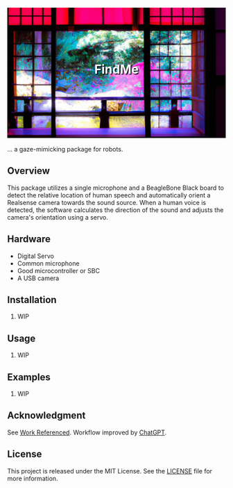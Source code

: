 <p align="center">
  <img src="docs/media/jap_hue.png" style="object-fit: cover; width: 100%; height: 300px;" />
  <h1 style="position: absolute; top: 150px; left: 50%; transform: translateX(-50%); color: white; text-shadow: 2px 2px 2px black;">FindMe</h1>
</p>
... a gaze-mimicking package for robots.


## Overview

This package utilizes a single microphone and a BeagleBone Black board to detect the relative location of human speech and automatically orient a Realsense camera towards the sound source. When a human voice is detected, the software calculates the direction of the sound and adjusts the camera's orientation using a servo. 

## Hardware

- Digital Servo
- Common microphone
- Good microcontroller or SBC
- A USB camera

## Installation
1. WIP

## Usage

1. WIP

## Examples
1. WIP

## Acknowledgment
See [Work Referenced](./docs/ref/).
Workflow improved by [ChatGPT](https://github.com/ChatGPT).


## License

This project is released under the MIT License. See the [LICENSE](LICENSE) file for more information.
